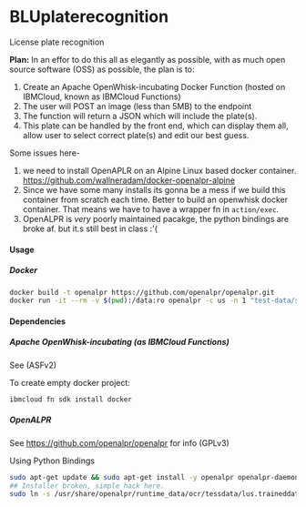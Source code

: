 # BLUplaterecognition
License plate recognition

**Plan:** In an effor to do this all as elegantly as possible, with as much open source software (OSS) as possible, the 
plan is to:
1. Create an Apache OpenWhisk-incubating Docker Function (hosted on IBMCloud, known as IBMCloud Functions)
2. The user will POST an image (less than 5MB) to the endpoint
3. The function will return a JSON which will include the plate(s). 
4. This plate can be handled by the front end, which can display them all, allow user to select correct plate(s) and 
edit our best guess. 

Some issues here- 
1. we need to install OpenAPLR on an Alpine Linux based docker container.
		https://github.com/wallneradam/docker-openalpr-alpine
2. Since we have some many installs its gonna be a mess if we build this container from scratch each time.
Better to build an openwhisk docker container.  That means we have to have a wrapper fn in `action/exec`.
3. OpenALPR is _very_ poorly maintained pacakge, the python bindings are broke af.
	but it.s still best in class :'(




#### Usage

##### Docker

```bash
docker build -t openalpr https://github.com/openalpr/openalpr.git
docker run -it --rm -v $(pwd):/data:ro openalpr -c us -n 1 "test-data/s16 8319.jpg"
```

#### Dependencies

##### Apache OpenWhisk-incubating (as IBMCloud Functions) 

See (ASFv2)

To create empty docker project:
```bash
ibmcloud fn sdk install docker
```

##### OpenALPR

See https://github.com/openalpr/openalpr for info (GPLv3)

Using Python Bindings

```bash
sudo apt-get update && sudo apt-get install -y openalpr openalpr-daemon openalpr-utils libopenalpr-dev
## Installer broken, simple hack here. 
sudo ln -s /usr/share/openalpr/runtime_data/ocr/tessdata/lus.traineddata /usr/share/openalpr/runtime_data/ocr/lus.traineddata
```


